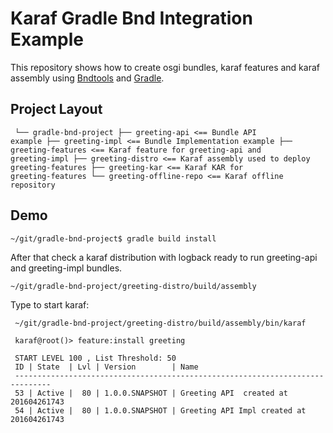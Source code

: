 # Karaf Gradle Bnd Integration Example

This repository shows how to create osgi bundles, karaf features and karaf assembly using [Bndtools](https://github.com/bndtools/bnd/blob/master/biz.aQute.bnd.gradle/README.md#gradle-plugin-for-workspace-builds) and [Gradle](http://gradle.org/).

## Project Layout

<code><pre>
└── gradle-bnd-project
    ├── greeting-api <== Bundle API example
    ├── greeting-impl <== Bundle Implementation example
    ├── greeting-features <== Karaf feature for greeting-api and greeting-impl
    ├── greeting-distro <== Karaf assembly used to deploy greeting-features
    ├── greeting-kar <== Karaf KAR for greeting-features
    └── greeting-offline-repo <== Karaf offline repository
</pre></code>

## Demo

    ~/git/gradle-bnd-project$ gradle build install

After that check a karaf distribution with logback ready to run greeting-api and greeting-impl bundles.

    ~/git/gradle-bnd-project/greeting-distro/build/assembly

 Type to start karaf:
    
     ~/git/gradle-bnd-project/greeting-distro/build/assembly/bin/karaf
     
     karaf@root()> feature:install greeting
     
     START LEVEL 100 , List Threshold: 50
     ID | State  | Lvl | Version        | Name
     ------------------------------------------------------------------------------
     53 | Active |  80 | 1.0.0.SNAPSHOT | Greeting API  created at 201604261743
     54 | Active |  80 | 1.0.0.SNAPSHOT | Greeting API Impl created at 201604261743
     
 
 